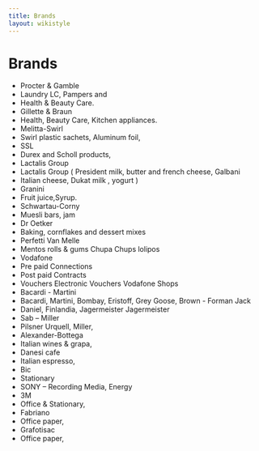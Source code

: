 ```yaml
---
title: Brands
layout: wikistyle
---
```


Brands
======
* Procter & Gamble
* Laundry LC, Pampers and
* Health & Beauty Care.
* Gillette & Braun
* Health, Beauty Care, Kitchen appliances.
* Melitta-Swirl
* Swirl plastic sachets, Aluminum foil,
* SSL
* Durex and Scholl products,
* Lactalis Group
* Lactalis Group ( President milk, butter and french cheese, Galbani
* Italian cheese, Dukat milk , yogurt )
* Granini
* Fruit juice,Syrup.
* Schwartau-Corny
* Muesli bars, jam
* Dr Oetker
* Baking, cornflakes and dessert mixes
* Perfetti Van Melle
* Mentos rolls & gums Chupa Chups lolipos
* Vodafone
* Pre paid Connections
* Post paid Contracts
* Vouchers Electronic Vouchers Vodafone Shops
* Bacardi - Martini
* Bacardi, Martini, Bombay, Eristoff, Grey Goose, Brown - Forman Jack
* Daniel, Finlandia, Jagermeister Jagermeister
* Sab – Miller
* Pilsner Urquell, Miller,
* Alexander-Bottega
* Italian wines & grapa,
* Danesi cafe
* Italian espresso,
* Bic
* Stationary
* SONY – Recording Media, Energy
* 3M
* Office & Stationary,
* Fabriano
* Office paper,
* Grafotisac
* Office paper,

